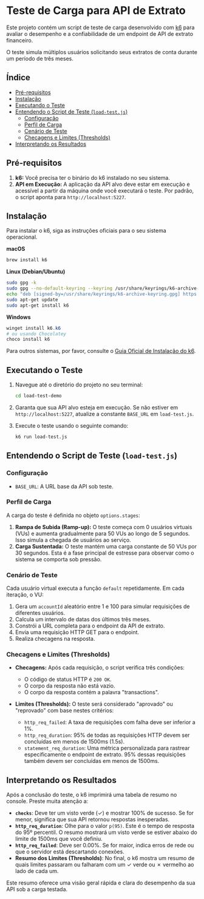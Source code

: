 # Teste de Carga para API de Extrato

Este projeto contém um script de teste de carga desenvolvido com [k6](https://k6.io/) para avaliar o desempenho e a confiabilidade de um endpoint de API de extrato financeiro.

O teste simula múltiplos usuários solicitando seus extratos de conta durante um período de três meses.

## Índice

- [Pré-requisitos](#pré-requisitos)
- [Instalação](#instalação)
- [Executando o Teste](#executando-o-teste)
- [Entendendo o Script de Teste (`load-test.js`)](#entendendo-o-script-de-teste-load-testjs)
  - [Configuração](#configuração)
  - [Perfil de Carga](#perfil-de-carga)
  - [Cenário de Teste](#cenário-de-teste)
  - [Checagens e Limites (Thresholds)](#checagens-e-limites-thresholds)
- [Interpretando os Resultados](#interpretando-os-resultados)

## Pré-requisitos

1.  **k6:** Você precisa ter o binário do k6 instalado no seu sistema.
2.  **API em Execução:** A aplicação da API alvo deve estar em execução e acessível a partir da máquina onde você executará o teste. Por padrão, o script aponta para `http://localhost:5227`.

## Instalação

Para instalar o k6, siga as instruções oficiais para o seu sistema operacional.

**macOS**
```bash
brew install k6
```

**Linux (Debian/Ubuntu)**
```bash
sudo gpg -k
sudo gpg --no-default-keyring --keyring /usr/share/keyrings/k6-archive-keyring.gpg --keyserver hkp://keyserver.ubuntu.com:80 --recv-keys C5AD17C747E3415A3642D57D77C6C491D6AC1D69
echo "deb [signed-by=/usr/share/keyrings/k6-archive-keyring.gpg] https://dl.k6.io/deb stable main" | sudo tee /etc/apt/sources.list.d/k6.list
sudo apt-get update
sudo apt-get install k6
```

**Windows**
```powershell
winget install k6.k6
# ou usando Chocolatey
choco install k6
```

Para outros sistemas, por favor, consulte o [Guia Oficial de Instalação do k6](https://grafana.com/docs/k6/latest/set-up/install-k6/).

## Executando o Teste

1.  Navegue até o diretório do projeto no seu terminal:
    ```bash
    cd load-test-demo
    ```
2.  Garanta que sua API alvo esteja em execução. Se não estiver em `http://localhost:5227`, atualize a constante `BASE_URL` em `load-test.js`.

3.  Execute o teste usando o seguinte comando:
    ```bash
    k6 run load-test.js
    ```

## Entendendo o Script de Teste (`load-test.js`)

### Configuração

-   `BASE_URL`: A URL base da API sob teste.

### Perfil de Carga

A carga do teste é definida no objeto `options.stages`:
1.  **Rampa de Subida (Ramp-up):** O teste começa com 0 usuários virtuais (VUs) e aumenta gradualmente para 50 VUs ao longo de 5 segundos. Isso simula a chegada de usuários ao serviço.
2.  **Carga Sustentada:** O teste mantém uma carga constante de 50 VUs por 30 segundos. Esta é a fase principal de estresse para observar como o sistema se comporta sob pressão.

### Cenário de Teste

Cada usuário virtual executa a função `default` repetidamente. Em cada iteração, o VU:
1.  Gera um `accountId` aleatório entre 1 e 100 para simular requisições de diferentes usuários.
2.  Calcula um intervalo de datas dos últimos três meses.
3.  Constrói a URL completa para o endpoint da API de extrato.
4.  Envia uma requisição HTTP GET para o endpoint.
5.  Realiza checagens na resposta.

### Checagens e Limites (Thresholds)

-   **Checagens:** Após cada requisição, o script verifica três condições:
    -   O código de status HTTP é `200 OK`.
    -   O corpo da resposta não está vazio.
    -   O corpo da resposta contém a palavra "transactions".

-   **Limites (Thresholds):** O teste será considerado "aprovado" ou "reprovado" com base nestes critérios:
    -   `http_req_failed`: A taxa de requisições com falha deve ser inferior a 1%.
    -   `http_req_duration`: 95% de todas as requisições HTTP devem ser concluídas em menos de 1500ms (1.5s).
    -   `statement_req_duration`: Uma métrica personalizada para rastrear especificamente o endpoint de extrato. 95% dessas requisições também devem ser concluídas em menos de 1500ms.

## Interpretando os Resultados

Após a conclusão do teste, o k6 imprimirá uma tabela de resumo no console. Preste muita atenção a:

-   **`checks`**: Deve ter um visto verde (✓) e mostrar 100% de sucesso. Se for menor, significa que sua API retornou respostas inesperadas.
-   **`http_req_duration`**: Olhe para o valor `p(95)`. Este é o tempo de resposta do 95º percentil. O resumo mostrará um visto verde se estiver abaixo do limite de 1500ms que você definiu.
-   **`http_req_failed`**: Deve ser 0.00%. Se for maior, indica erros de rede ou que o servidor está descartando conexões.
-   **Resumo dos Limites (Thresholds)**: No final, o k6 mostra um resumo de quais limites passaram ou falharam com um ✓ verde ou ✗ vermelho ao lado de cada um.

Este resumo oferece uma visão geral rápida e clara do desempenho da sua API sob a carga testada.
